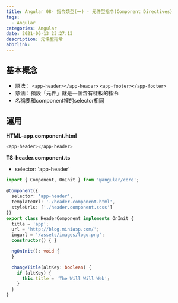 ```yaml
---
title: Angular 08- 指令類型(一) - 元件型指令(Component Directives)
tags:
  - Angular
categories: Angular
date: 2021-06-13 23:27:13
description: 元件型指令
abbrlink:
---
```

**基本概念**
---

* 語法：
`<app-header></app-header>`
`<app-footer></app-footer>`
* 意涵：預設「元件」就是一個含有樣板的指令
* 名稱要和component裡的selector相同

**運用**
---

**HTML-app.component.html**

```typescript
<app-header></app-header>
```

**TS-header.component.ts**<br>

* selector: 'app-header'

```typescript
import { Component, OnInit } from '@angular/core';

@Component({
  selector: 'app-header',
  templateUrl: './header.component.html',
  styleUrls: ['./header.component.scss']
})
export class HeaderComponent implements OnInit {
  title = 'app';
  url = 'http://blog.miniasp.com/';
  imgurl = '/assets/images/logo.png';
  constructor() { }

  ngOnInit(): void {
  }

  changeTitle(altKey: boolean) {
    if (altKey) {
      this.title = 'The Will Will Web';
    }
  }
}
```
